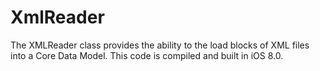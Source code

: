 XmlReader
=========

The XMLReader class provides the ability to the load blocks of XML files into a Core Data Model.  This code is compiled and built in iOS 8.0.
